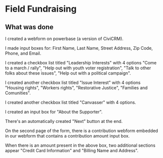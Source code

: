 # Field Fundraising

## What was done

I created a webform on powerbase (a version of CiviCRM).

I made input boxes for: First Name, Last Name, Street Address, Zip Code, Phone, and Email.

I created a checkbox list titled "Leadership Interests" with 4 options "Come to a march / rally", "Help out with youth voter registration", "Talk to other folks about these issues", "Help out with a political campaign".

I created another checkbox list titled "Issue Interest" with 4 options "Housing rights", "Workers rights", "Restorative Justice", "Families and Comunities".

I created another checkbox list titled "Canvasser" with 4 options.

I created an input box for "About the Supporter".

There's an automatically created "Next" button at the end.

On the second page of the form, there is a contribution webform embedded in our webform that contains a contribution amount input box. 

When there is an amount present in the above box, two additional sections appear "Credit Card Information" and "Billing Name and Address".
